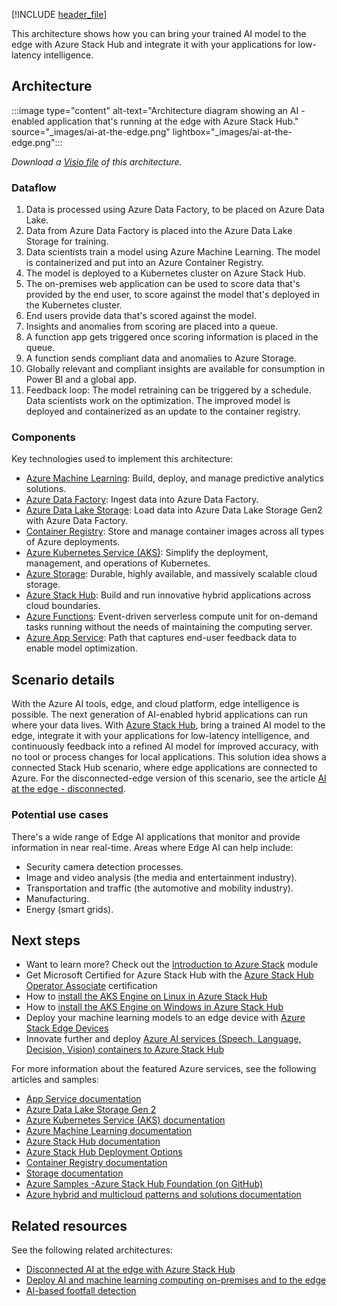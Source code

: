 [!INCLUDE [header_file](../../../includes/sol-idea-header.md)]

This architecture shows how you can bring your trained AI model to the edge with Azure Stack Hub and integrate it with your applications for low-latency intelligence.

## Architecture

:::image type="content" alt-text="Architecture diagram showing an AI -enabled application that's running at the edge with Azure Stack Hub." source="_images/ai-at-the-edge.png" lightbox="_images/ai-at-the-edge.png":::

*Download a [Visio file](https://arch-center.azureedge.net/ai-at-the-edge.vsdx) of this architecture.*

### Dataflow

1. Data is processed using Azure Data Factory, to be placed on Azure Data Lake.
1. Data from Azure Data Factory is placed into the Azure Data Lake Storage for training.
1. Data scientists train a model using Azure Machine Learning. The model is containerized and put into an Azure Container Registry.
1. The model is deployed to a Kubernetes cluster on Azure Stack Hub.
1. The on-premises web application can be used to score data that's provided by the end user, to score against the model that's deployed in the Kubernetes cluster.
1. End users provide data that's scored against the model.
1. Insights and anomalies from scoring are placed into a queue.
1. A function app gets triggered once scoring information is placed in the queue.
1. A function sends compliant data and anomalies to Azure Storage.
1. Globally relevant and compliant insights are available for consumption in Power BI and a global app.
1. Feedback loop: The model retraining can be triggered by a schedule. Data scientists work on the optimization. The improved model is deployed and containerized as an update to the container registry.

### Components

Key technologies used to implement this architecture:

- [Azure Machine Learning](https://azure.microsoft.com/services/machine-learning): Build, deploy, and manage predictive analytics solutions.
- [Azure Data Factory](https://azure.microsoft.com/services/data-factory): Ingest data into Azure Data Factory.
- [Azure Data Lake Storage](https://azure.microsoft.com/services/storage/data-lake-storage): Load data into Azure Data Lake Storage Gen2 with Azure Data Factory.
- [Container Registry](https://azure.microsoft.com/services/container-registry): Store and manage container images across all types of Azure deployments.
- [Azure Kubernetes Service (AKS)](https://azure.microsoft.com/services/kubernetes-service): Simplify the deployment, management, and operations of Kubernetes.
- [Azure Storage](https://azure.microsoft.com/services/storage): Durable, highly available, and massively scalable cloud storage.
- [Azure Stack Hub](https://azure.microsoft.com/overview/azure-stack): Build and run innovative hybrid applications across cloud boundaries.
- [Azure Functions](https://azure.microsoft.com/services/functions): Event-driven serverless compute unit for on-demand tasks running without the needs of maintaining the computing server.
- [Azure App Service](/azure/app-service/overview): Path that captures end-user feedback data to enable model optimization.

## Scenario details

With the Azure AI tools, edge, and cloud platform, edge intelligence is possible. The next generation of AI-enabled hybrid applications can run where your data lives. With [Azure Stack Hub](/azure-stack/operator/azure-stack-overview), bring a trained AI model to the edge, integrate it with your applications for low-latency intelligence, and continuously feedback into a refined AI model for improved accuracy, with no tool or process changes for local applications. This solution idea shows a connected Stack Hub scenario, where edge applications are connected to Azure. For the disconnected-edge version of this scenario, see the article [AI at the edge - disconnected](ai-at-the-edge-disconnected.yml).

### Potential use cases

There's a wide range of Edge AI applications that monitor and provide information in near real-time. Areas where Edge AI can help include:

- Security camera detection processes.
- Image and video analysis (the media and entertainment industry).
- Transportation and traffic (the automotive and mobility industry).
- Manufacturing.
- Energy (smart grids).

## Next steps

- Want to learn more? Check out the [Introduction to Azure Stack](/training/modules/intro-to-azure-stack/) module
- Get Microsoft Certified for Azure Stack Hub with the [Azure Stack Hub Operator Associate](/certifications/azure-stack-hub-operator/) certification
- How to [install the AKS Engine on Linux in Azure Stack Hub](/azure-stack/user/azure-stack-kubernetes-aks-engine-deploy-linux)
- How to [install the AKS Engine on Windows in Azure Stack Hub](/azure-stack/user/azure-stack-kubernetes-aks-engine-deploy-windows)
- Deploy your machine learning models to an edge device with [Azure Stack Edge Devices](https://azure.microsoft.com/products/azure-stack/edge/#devices)
- Innovate further and deploy [Azure AI services (Speech, Language, Decision, Vision) containers to Azure Stack Hub](/azure-stack/user/azure-stack-solution-template-cognitive-services)

For more information about the featured Azure services, see the following articles and samples:

- [App Service documentation](/azure/app-service)
- [Azure Data Lake Storage Gen 2](/azure/databricks/data/data-sources/azure/adls-gen2)
- [Azure Kubernetes Service (AKS) documentation](/azure/aks)
- [Azure Machine Learning documentation](/azure/machine-learning/service)
- [Azure Stack Hub documentation](/azure/azure-stack/user/azure-stack-solution-machine-learning)
- [Azure Stack Hub Deployment Options](/azure-stack/operator/azure-stack-overview#deployment-options)
- [Container Registry documentation](/azure/container-registry)
- [Storage documentation](/azure/storage)
- [Azure Samples -Azure Stack Hub Foundation (on GitHub)](https://github.com/Azure-Samples/Azure-Stack-Hub-Foundation-Core)
- [Azure hybrid and multicloud patterns and solutions documentation](/hybrid/app-solutions)

## Related resources

See the following related architectures:

- [Disconnected AI at the edge with Azure Stack Hub](/azure/architecture/solution-ideas/articles/ai-at-the-edge-disconnected)
- [Deploy AI and machine learning computing on-premises and to the edge](/azure/architecture/ai-ml/idea/deploy-ai-ml-azure-stack-edge)
- [AI-based footfall detection](/azure/architecture/solution-ideas/articles/hybrid-footfall-detection)
